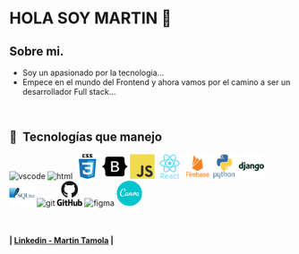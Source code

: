 
# **HOLA SOY MARTIN** 👋
## Sobre mi.

- Soy un apasionado por la tecnologia...
- Empece en el mundo del Frontend y ahora vamos por el camino a ser un desarrollador Full stack...
  
<br>  

<h2> 🚀 &nbsp;Tecnologías que manejo</h2>
<p align="left">

<img src="https://cdn.jsdelivr.net/gh/devicons/devicon/icons/vscode/vscode-original.svg" alt="vscode" width="45" height="45"/>
<img src="https://cdn.jsdelivr.net/gh/devicons/devicon/icons/html5/html5-original.svg" alt="html" width="45" height="45"/>
<img src="https://raw.githubusercontent.com/devicons/devicon/master/icons/css3/css3-original-wordmark.svg" alt="css3" width="45" height="45" />
<img src="https://raw.githubusercontent.com/devicons/devicon/master/icons/bootstrap/bootstrap-plain.svg" alt="bootstrap" width="45" height="45" />
<img src="https://raw.githubusercontent.com/devicons/devicon/master/icons/javascript/javascript-original.svg" alt="javascript" width="45" height="45" />
<img src="https://raw.githubusercontent.com/devicons/devicon/master/icons/react/react-original-wordmark.svg" alt="react" width="45" height="45" />
<img src="https://github.com/devicons/devicon/blob/master/icons/firebase/firebase-plain-wordmark.svg" alt="react" width="45" height="45" />
<img src="https://github.com/devicons/devicon/blob/master/icons/python/python-original-wordmark.svg" alt="python" width="45" height="45"/>
<img src="https://github.com/devicons/devicon/blob/master/icons/django/django-plain-wordmark.svg" alt="django" width="45" height="45"/>
<img src="https://github.com/devicons/devicon/blob/master/icons/sqlite/sqlite-original-wordmark.svg" alt="sqlite" width="45" height="45"/>
<img src="https://cdn.jsdelivr.net/gh/devicons/devicon/icons/git/git-original.svg" alt="git" width="45" height="45"/>
<img src="https://github.com/devicons/devicon/blob/master/icons/github/github-original-wordmark.svg" alt="git" width="45" height="45"/>
<img src="https://cdn.jsdelivr.net/gh/devicons/devicon/icons/figma/figma-original.svg" alt="figma" width="45" height="45"/> <img src="https://github.com/devicons/devicon/blob/master/icons/canva/canva-original.svg" alt="figma" width="45" height="45"/>  
  
</p>
<br>

#### | [Linkedin - Martin Tamola](https://www.linkedin.com/in/martin-tamola/) |

 
